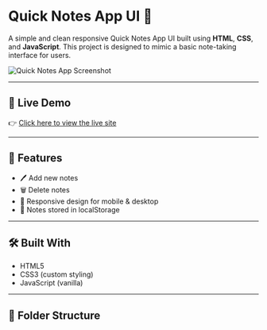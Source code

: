 # Quick Notes App UI 📝

A simple and clean responsive Quick Notes App UI built using **HTML**, **CSS**, and **JavaScript**. This project is designed to mimic a basic note-taking interface for users.

![Quick Notes App Screenshot](https://rushiikesh96.github.io/Quick-Notes-App-UI/screenshot.png)

---

## 🔗 Live Demo

👉 [Click here to view the live site](https://rushiikesh96.github.io/Quick-Notes-App-UI/)

---

## 🚀 Features

- 🖊️ Add new notes
- 🗑️ Delete notes
- 📱 Responsive design for mobile & desktop
- 💾 Notes stored in localStorage

---

## 🛠️ Built With

- HTML5
- CSS3 (custom styling)
- JavaScript (vanilla)

---

## 📁 Folder Structure

